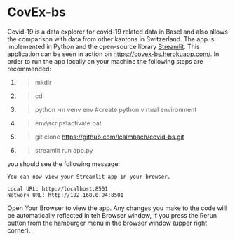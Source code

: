 # CovEx-bs
Covid-19 is a data explorer for covid-19 related data in Basel and also allows the comparison with data from other kantons in Switzerland. The app is implemented in Python and the open-source library [Streamlit](https://docs.streamlit.io/en/stable/). This application can be seen in action on https://covex-bs.herokuapp.com/. In order to run the app locally on your machine the following steps are recommended:

1. > mkdir <your folder>
2. > cd <your folder>
3. > python -m venv env #create python virtual environment 
4. > env\scrips\activate.bat
3. > git clone https://github.com/lcalmbach/covid-bs.git
4. > streamlit run app.py

you should see the following message:
```  
You can now view your Streamlit app in your browser.   
   
Local URL: http://localhost:8501   
Network URL: http://192.168.0.94:8501   
```

Open Your Browser to view the app. Any changes you make to the code will be automatically reflected in teh Browser window, if you press the Rerun button from the hamburger menu in the browser window (upper right corner).


